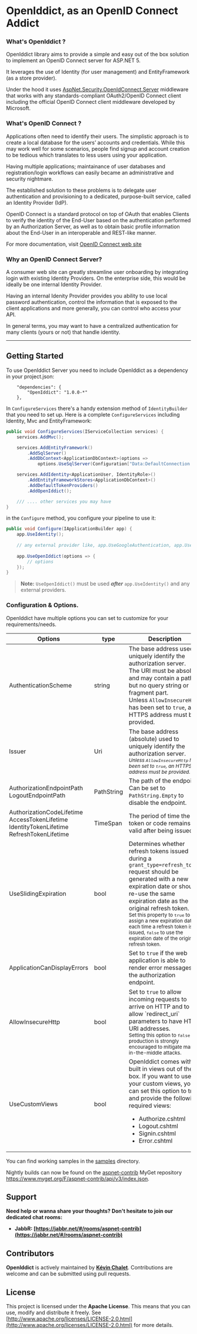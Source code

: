 # OpenIddict, as an OpenID Connect Addict

### What's OpenIddict ?

OpenIddict library aims to provide a simple and easy out of the box solution 
to implement an OpenID Connect server for ASP.NET 5.

It leverages the use of Identity (for user management) and 
EntityFramework (as a store provider).

Under the hood it uses [AspNet.Security.OpenIdConnect.Server](https://github.com/PinpointTownes/AspNet.Security.OpenIdConnect.Server) 
middleware that works with any standards-compliant OAuth2/OpenID Connect 
client including the official OpenID Connect client middleware 
developed by Microsoft.

### What's OpenID Connect ?

Applications often need to identify their users. 
The simplistic approach is to create a local database for the users’ accounts 
and credentials. While this may work well for some scenarios, people find
signup and account creation to be tedious which translates to less users using
your application.

Having multiple applications; maintainance of user databases and 
registration/login workflows can easily became an administrative and 
security nightmare.

The established solution to these problems is to delegate user authentication 
and provisioning to a dedicated, purpose-built service, called an Identity 
Provider (IdP).

OpenID Connect is a standard protocol on top of OAuth that enables Clients to 
verify the identity of the End-User based on the authentication performed by 
an Authorization Server, as well as to obtain basic profile information about 
the End-User in an interoperable and REST-like manner.

For more documentation, visit [OpenID Connect web site](http://openid.net/connect/)

### Why an OpenID Connect Server?

A consumer web site can greatly streamline user onboarding by integrating 
login with existing Identity Providers.
On the enterprise side, this would be ideally be one internal Identity Provider.

Having an internal Idenity Provider provides you ability to use local password 
authentication, control the information that is exposed to the client applications
and more generally, you can control who access your API.

In general terms, you may want to have a centralized authentication for many
clients (yours or not) that handle identity.

--------------

## Getting Started

To use OpenIddict Server you need to include OpenIddict as a dependency in your project.json:
```
    "dependencies": {
        "OpenIddict": "1.0.0-*"
    },
```

In `ConfigureServices` there's a handy extension method of `IdentityBuilder` 
that you need to set up. Here is a complete `ConfigureServices` including 
Identity, Mvc and EntityFramework:

```csharp
public void ConfigureServices(IServiceCollection services) {
    services.AddMvc();

    services.AddEntityFramework()
        .AddSqlServer()
        .AddDbContext<ApplicationDbContext>(options =>
            options.UseSqlServer(Configuration["Data:DefaultConnection:ConnectionString"]));

    services.AddIdentity<ApplicationUser, IdentityRole>()
        .AddEntityFrameworkStores<ApplicationDbContext>()
        .AddDefaultTokenProviders()
        .AddOpenIddict();

    /// .... other services you may have
}
```

in the `Configure` method, you configure your pipeline to use it:

```csharp
public void Configure(IApplicationBuilder app) {
    app.UseIdentity();
    
    // any external provider like, app.UseGoogleAuthentication, app.UseFacebookAuthentication, etc..
    
    app.UseOpenIddict(options => {
        // options
    });
}
```

> **Note:** `UseOpenIddict()` must be used ***after*** `app.UseIdentity()` and any external providers.

### Configuration & Options.

OpenIddict have multiple options you can set to customize for your 
requirements/needs.

<table>
<thead>
    <tr><th>Options</th><th>type</th><th>Description</th><th>Default</th></tr>
</thead>
<tbody>
<tr>
<td>AuthenticationScheme</td>
<td>string</td>
<td>
    The base address used to uniquely identify the authorization server.<br>
    The URI must be absolute and may contain a path, but no query string or fragment part.<br>
    Unless <code>AllowInsecureHttp</code> has been set to <code>true</code>, an HTTPS address must be provided.
</td>
<td><code>oidc-server</code></td>
</tr>
<tr>
  <td>Issuer</td>
  <td>Uri</td>
  <td>The base address (absolute) used to uniquely identify the authorization server.<br>
      <sub><i>Unless <code>AllowInsecureHttp</code> has been set to <code>true</code>, an HTTPS address must be provided.</i></sub>
  </td>
  <td>Automatically inferred from the request URL</td>
</tr>
<tr>
  <td>
    AuthorizationEndpointPath
    <br>
    LogoutEndpointPath
  </td>
  <td>PathString</td>
  <td>The path of the endpoint. Can be set to <code>PathString.Empty</code> to disable the endpoint.</td>
  <td>
      <code>/connect/authorize</code>
      <br>
      <code>/connect/logout</code>
  </td>
      
</tr>
<tr>
  <td>
    AuthorizationCodeLifetime
    <br>
    AccessTokenLifetime
    <br>
    IdentityTokenLifetime
    <br>
    RefreshTokenLifetime
  </td>
  <td>TimeSpan</td>
  <td>The period of time the token or code remains valid after being issued.</td>
  <td>
    5 minutes
    <br>
    1 hour
    <br>
    20 minutes
    <br>
    6 hours
  </td>
</tr>
<tr>
  <td>UseSlidingExpiration</td>
  <td>bool</td>
  <td>
    Determines whether refresh tokens issued during a <code>grant_type=refresh_token</code> request should be generated with a new expiration date or should re-use the same expiration date as the original refresh token.
    <br>
    <sub>Set this property to <code>true</code> to assign a new expiration date each time a refresh token is issued, <code>false</code> to use the expiration date of the original refresh token.</sub>
  </td>
  <td><code>true</code></td>
</tr>
<tr>
  <td>ApplicationCanDisplayErrors</td>
  <td>bool</td>
  <td>Set to <code>true</code> if the web application is able to render error messages on the authorization endpoint.</td>
  <td><code>false</code></td>
</tr>
<tr>
  <td>AllowInsecureHttp</td>
  <td>bool</td>
  <td>
    Set to <code>true</code> to allow incoming requests to arrive on HTTP and to allow `redirect_uri` parameters to have HTTP URI addresses.
    <br>
    <sub>Setting this option to <code>false</code> in production is strongly encouraged to mitigate man-in-the-middle attacks.</sub>
  </td>
  <td><code>false</code></td>
</tr>
<tr>
  <td>UseCustomViews</td>
  <td>bool</td>
  <td>
  OpenIddict comes with built in views out of the box. If you want to use your custom views, you can set this option to true and provide the following required views:
  <br>
  <ul>
    <li>Authorize.cshtml</li>
    <li>Logout.cshtml</li>
    <li>Signin.cshtml</li>
    <li>Error.cshtml</li>
  </ul>
  </td>
  <td><code>false</code></td>
</tr>
</tbody>
</table>

You can find working samples in the [samples](https://github.com/openiddict/core/tree/dev/samples) directory.

Nightly builds can now be found on the [aspnet-contrib](https://github.com/aspnet-contrib) MyGet repository https://www.myget.org/F/aspnet-contrib/api/v3/index.json.

## Support

**Need help or wanna share your thoughts? Don't hesitate to join our dedicated chat rooms:**

- **JabbR: [https://jabbr.net/#/rooms/aspnet-contrib](https://jabbr.net/#/rooms/aspnet-contrib)**

## Contributors

**OpenIddict** is actively maintained by **[Kévin Chalet](https://github.com/PinpointTownes)**. Contributions are welcome and can be submitted using pull requests.

## License

This project is licensed under the **Apache License**. This means that you can use, modify and distribute it freely. See [http://www.apache.org/licenses/LICENSE-2.0.html](http://www.apache.org/licenses/LICENSE-2.0.html) for more details.
